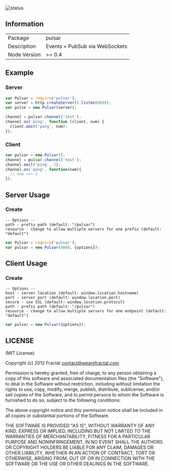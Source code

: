![status](https://secure.travis-ci.org/wearefractal/pulsar.png?branch=master)

## Information

<table>
<tr>
<td>Package</td>
<td>pulsar</td>
</tr>
<tr>
<td>Description</td>
<td>Events + PubSub via WebSockets</td>
</tr>
<tr>
<td>Node Version</td>
<td>>= 0.4</td>
</tr>
</table>

## Example

### Server

```javascript
var Pulsar = require('pulsar');
var server = http.createServer().listen(8080);
var pulse = new Pulsar(server);

channel = pulsar.channel('test');
channel.on('ping', function (client, num) {
  client.emit('pong', num);
});
```

### Client

```javascript
var pulsar = new Pulsar();
channel = pulsar.channel('test');
channel.emit('ping', 2);
channel.on('pong', function(num){
  // num === 2
});
```

## Server Usage

### Create

```
-- Options --
path - prefix path (default: "/pulsar")
resource - change to allow multiple servers for one prefix (default: "default")
```

```javascript
var Pulsar = require('pulsar');
var pulsar = new Pulsar(8080, {options});
```

## Client Usage

### Create

```
-- Options --
host - server location (default: window.location.hostname)
port - server port (default: window.location.port)
secure - use SSL (default: window.location.protocol)
path - prefix path (default: "/pulsar")
resource - change to allow multiple servers for one endpoint (default: "default")
```

```javascript
var pulsar = new Pulsar({options});
```

## LICENSE

(MIT License)

Copyright (c) 2012 Fractal <contact@wearefractal.com>

Permission is hereby granted, free of charge, to any person obtaining
a copy of this software and associated documentation files (the
"Software"), to deal in the Software without restriction, including
without limitation the rights to use, copy, modify, merge, publish,
distribute, sublicense, and/or sell copies of the Software, and to
permit persons to whom the Software is furnished to do so, subject to
the following conditions:

The above copyright notice and this permission notice shall be
included in all copies or substantial portions of the Software.

THE SOFTWARE IS PROVIDED "AS IS", WITHOUT WARRANTY OF ANY KIND,
EXPRESS OR IMPLIED, INCLUDING BUT NOT LIMITED TO THE WARRANTIES OF
MERCHANTABILITY, FITNESS FOR A PARTICULAR PURPOSE AND
NONINFRINGEMENT. IN NO EVENT SHALL THE AUTHORS OR COPYRIGHT HOLDERS BE
LIABLE FOR ANY CLAIM, DAMAGES OR OTHER LIABILITY, WHETHER IN AN ACTION
OF CONTRACT, TORT OR OTHERWISE, ARISING FROM, OUT OF OR IN CONNECTION
WITH THE SOFTWARE OR THE USE OR OTHER DEALINGS IN THE SOFTWARE.
